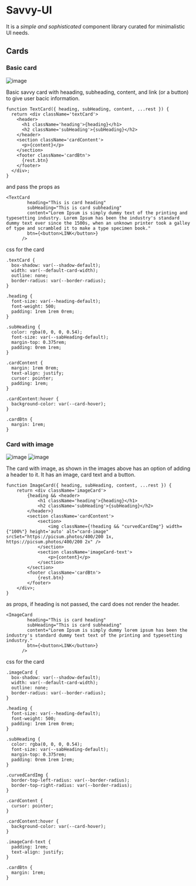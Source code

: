 # Savvy-UI

It is a _simple and sophisticated_ component library curated for minimalistic UI needs.

## Cards
### Basic card
![image](https://user-images.githubusercontent.com/72219676/150677872-643f8129-2830-4f07-a671-707c9ba61603.png)

Basic savvy card with heaading, subheading, content, and link (or a button) to give user bacic information. 

```
function TextCard({ heading, subHeading, content, ...rest }) {
  return <div className='textCard'>
    <header>
      <h1 className='heading'>{heading}</h1>
      <h2 className='subHeading'>{subHeading}</h2>
    </header>
    <section className='cardContent'>
      <p>{content}</p>
    </section>
    <footer className='cardBtn'>
      {rest.btn}
    </footer>
  </div>;
}
```

and pass the props as
```
<TextCard
        heading="This is card heading"
        subHeading="This is card subheading"
        content="Lorem Ipsum is simply dummy text of the printing and typesetting industry. Lorem Ipsum has been the industry's standard dummy text ever since the 1500s, when an unknown printer took a galley of type and scrambled it to make a type specimen book."
        btn={<button>LINK</button>}
      />
```

css for the card

``` 
.textCard {
  box-shadow: var(--shadow-default);
  width: var(--default-card-width);
  outline: none;
  border-radius: var(--border-radius);
}

.heading {
  font-size: var(--heading-default);
  font-weight: 500;
  padding: 1rem 1rem 0rem;
}

.subHeading {
  color: rgba(0, 0, 0, 0.54);
  font-size: var(--sabHeading-default);
  margin-top: 0.375rem;
  padding: 0rem 1rem;
}

.cardContent {
  margin: 1rem 0rem;
  text-align: justify;
  cursor: pointer;
  padding: 1rem;
}

.cardContent:hover {
  background-color: var(--card-hover);
}

.cardBtn {
  margin: 1rem;
}
```

### Card with image
![image](https://user-images.githubusercontent.com/72219676/150684457-a5525a06-15e8-4a61-854a-9163ebeeb57c.png) ![image](https://user-images.githubusercontent.com/72219676/150684489-aebb3ff7-77ea-40e8-967e-5af3206be67c.png)


The card with image, as shown in the images above has an option of adding a header to it. It has an image, card text and a button. 

```
function ImageCard({ heading, subHeading, content, ...rest }) {
    return <div className='imageCard'>
        {heading && <header>
            <h1 className='heading'>{heading}</h1>
            <h2 className='subHeading'>{subHeading}</h2>
        </header>}
        <section className='cardContent'>
            <section>
                <img className={!heading && "curvedCardImg"} width={"100%"} height='auto' alt="card-image" srcSet="https://picsum.photos/400/200 1x, https://picsum.photos/400/200 2x" />
            </section>
            <section className='imageCard-text'>
                <p>{content}</p>
            </section>
        </section>
        <footer className='cardBtn'>
            {rest.btn}
        </footer>
    </div>;
}
```
as props, if heading is not passed, the card does not render the header.

```
<ImageCard
        heading="This is card heading"
        subHeading="This is card subheading"
        content="Lorem Ipsum is simply dummy lorem ipsum has been the industry's standard dummy text text of the printing and typesetting industry."
        btn={<button>LINK</button>}
      />
```

css for the card
```
.imageCard {
  box-shadow: var(--shadow-default);
  width: var(--default-card-width);
  outline: none;
  border-radius: var(--border-radius);
}

.heading {
  font-size: var(--heading-default);
  font-weight: 500;
  padding: 1rem 1rem 0rem;
}

.subHeading {
  color: rgba(0, 0, 0, 0.54);
  font-size: var(--sabHeading-default);
  margin-top: 0.375rem;
  padding: 0rem 1rem 1rem;
}

.curvedCardImg {
  border-top-left-radius: var(--border-radius);
  border-top-right-radius: var(--border-radius);
}

.cardContent {
  cursor: pointer;
}

.cardContent:hover {
  background-color: var(--card-hover);
}

.imageCard-text {
  padding: 1rem;
  text-align: justify;
}

.cardBtn {
  margin: 1rem;
}
```
